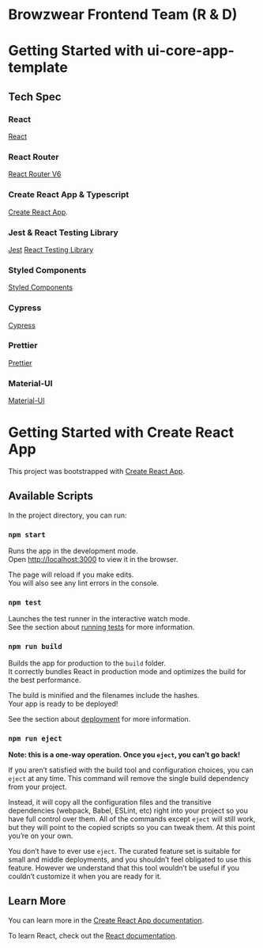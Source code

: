 # Browzwear Frontend Team (R & D)
# Getting Started with ui-core-app-template 

## Tech Spec

### React 
[React](https://reactjs.org/)

### React Router
[React Router V6](https://reactrouter.com/docs/en/v6/getting-started/overview)

### Create React App & Typescript
[Create React App](https://create-react-app.dev/docs/adding-typescript/).

### Jest & React Testing Library
[Jest](https://jestjs.io/docs/getting-started)
[React Testing Library](https://testing-library.com/docs/react-testing-library/intro/)

### Styled Components
[Styled Components](https://styled-components.com/)

### Cypress
[Cypress](https://www.cypress.io/)

### Prettier
[Prettier](https://prettier.io/)

### Material-UI
[Material-UI](https://v4.mui.com/getting-started/installation/)
# Getting Started with Create React App

This project was bootstrapped with [Create React App](https://github.com/facebook/create-react-app).

## Available Scripts

In the project directory, you can run:

### `npm start`

Runs the app in the development mode.\
Open [http://localhost:3000](http://localhost:3000) to view it in the browser.

The page will reload if you make edits.\
You will also see any lint errors in the console.

### `npm test`

Launches the test runner in the interactive watch mode.\
See the section about [running tests](https://facebook.github.io/create-react-app/docs/running-tests) for more information.

### `npm run build`

Builds the app for production to the `build` folder.\
It correctly bundles React in production mode and optimizes the build for the best performance.

The build is minified and the filenames include the hashes.\
Your app is ready to be deployed!

See the section about [deployment](https://facebook.github.io/create-react-app/docs/deployment) for more information.

### `npm run eject`

**Note: this is a one-way operation. Once you `eject`, you can’t go back!**

If you aren’t satisfied with the build tool and configuration choices, you can `eject` at any time. This command will remove the single build dependency from your project.

Instead, it will copy all the configuration files and the transitive dependencies (webpack, Babel, ESLint, etc) right into your project so you have full control over them. All of the commands except `eject` will still work, but they will point to the copied scripts so you can tweak them. At this point you’re on your own.

You don’t have to ever use `eject`. The curated feature set is suitable for small and middle deployments, and you shouldn’t feel obligated to use this feature. However we understand that this tool wouldn’t be useful if you couldn’t customize it when you are ready for it.

## Learn More

You can learn more in the [Create React App documentation](https://facebook.github.io/create-react-app/docs/getting-started).

To learn React, check out the [React documentation](https://reactjs.org/).